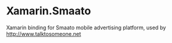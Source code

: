 # Xamarin.Smaato

Xamarin binding for Smaato mobile advertising platform, used by http://www.talktosomeone.net

